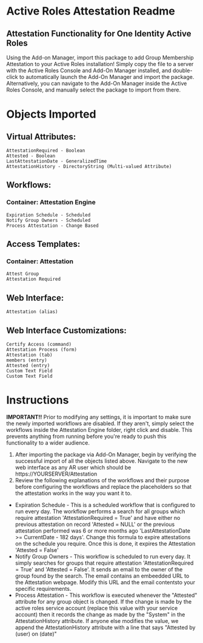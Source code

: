# Active Roles Attestation Readme
## Attestation Functionality for One Identity Active Roles

Using the Add-on Manager, import this package to add Group Membership Attestation to your Active Roles installation!  Simply copy the file to a server with the Active Roles Console and Add-On Manager installed, and double-click to automatically launch the Add-On Manager and import the package.  Alternatively, you can navigate to the Add-On Manager inside the Active Roles Console, and manually select the package to import from there.

# Objects Imported
## Virtual Attributes:
    AttestationRequired - Boolean
    Attested - Boolean
    LastAttestationDate - GeneralizedTime
    AttestationHistory - DirectoryString (Multi-valued Attribute)

## Workflows:
###  Container: Attestation Engine
    Expiration Schedule - Scheduled
    Notify Group Owners - Scheduled
    Process Attestation - Change Based

## Access Templates:
 ### Container: Attestation
    Attest Group
    Attestation Required

## Web Interface:
    Attestation (alias)

## Web Interface Customizations:
    Certify Access (command)
    Attestation Process (form)
    Attestation (tab)
    members (entry)
    Attested (entry)
    Custom Text Field
    Custom Text Field

# Instructions

**IMPORTANT!!**  Prior to modifying any settings, it is important to make sure the newly imported workflows are disabled.  If they aren't, simply select the workflows inside the Attestation Engine folder, right click and disable.  This prevents anything from running before you're ready to push this functionality to a wider audience.

1.  After importing the package via Add-On Manager, begin by verifying the successful import of all the objects listed above.  Navigate to the new web interface as any AR user which should be https://YOURSERVER/Attestation
2.  Review the following explanations of the workflows and their purpose before configuring the workflows and replace the placeholders so that the attestation works in the way you want it to.
  -  Expiration Schedule - This is a scheduled workflow that is configured to run every day.  The workflow performs a search for all groups which require attestation 'AttestationRequired = True' and have either no previous attestation on record 'Attested = NULL' or the previous attestation performed was 6 or more months ago 'LastAttestationDate >= CurrentDate - 182 days'.  Change this formula to expire attestations on the schedule you require.  Once this is done, it expires the Attestation 'Attested = False'
  -  Notify Group Owners - This workflow is scheduled to run every day.  It simply searches for groups that require attestation 'AttestationRequired = True' and 'Attested = False'.  It sends an email to the owner of the group found by the search.  The email contains an embeedded URL to the Attestation webpage.  Modify this URL and the email contentsto your specific requirements.
  -  Process Attestation - This workflow is executed whenever the "Attested" attribute for any group object is changed.  If the change is made by the active roles service account (replace this value with your service account) then it records the change as made by the "System" in the AttestationHistory attribute.  If anyone else modifies the value, we append the AttestationHistory attribute with a line that says "Attested by (user) on (date)"
    
